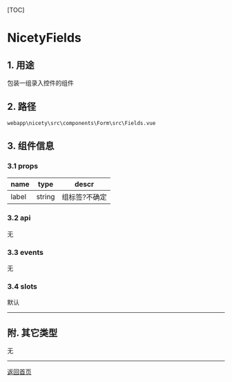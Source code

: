 [TOC]

# NicetyFields

## 1. 用途

包装一组录入控件的组件

## 2. 路径

```
webapp\nicety\src\components\Form\src\Fields.vue
```

## 3. 组件信息

### 3.1 props

| name | type | descr |
|------|------|-------|
| label | string | 组标签?不确定 |

### 3.2 api

无

### 3.3 events

无

### 3.4 slots

默认

---

## 附. 其它类型

无

---

[返回首页][back]

[back]: ../index.md